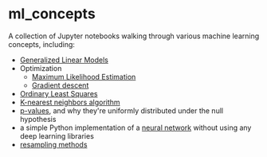 # ml_concepts

A collection of Jupyter notebooks walking through various machine learning concepts, including:

- [Generalized Linear Models](https://github.com/zrcjessica/ml_concepts/blob/main/GLM_tutorial.ipynb)
- Optimization
  - [Maximum Likelihood Estimation](https://github.com/zrcjessica/ml_concepts/blob/main/MLE_tutorial.ipynb)
  - [Gradient descent](https://github.com/zrcjessica/ml_concepts/blob/main/gradient_descent.ipynb)
- [Ordinary Least Squares](https://github.com/zrcjessica/ml_concepts/blob/main/OLS_tutorial.ipynb)
- [K-nearest neighbors algorithm](https://github.com/zrcjessica/ml_concepts/blob/main/knn_tutorial.ipynb)
- [p-values](https://github.com/zrcjessica/ml_concepts/blob/main/p-values.ipynb), and why they're uniformly distributed under the null hypothesis
- a simple Python implementation of a [neural network](https://github.com/zrcjessica/ml_concepts/blob/main/python_nn.ipynb) without using any deep learning libraries
- [resampling methods](https://github.com/zrcjessica/ml_concepts/blob/main/resampling_methods_tutorial.ipynb)
